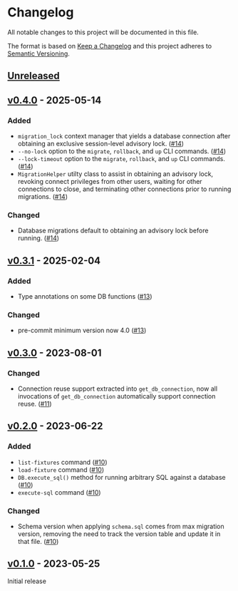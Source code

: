 # Changelog

All notable changes to this project will be documented in this file.

The format is based on [Keep a Changelog](http://keepachangelog.com/en/1.0.0/)
and this project adheres to [Semantic Versioning](http://semver.org/spec/v2.0.0.html).

## [Unreleased]

## [v0.4.0] - 2025-05-14

### Added

- `migration_lock` context manager that yields a database connection after obtaining
  an exclusive session-level advisory lock. ([#14])
- `--no-lock` option to the `migrate`, `rollback`, and `up` CLI commands. ([#14])
- `--lock-timeout` option to the `migrate`, `rollback`, and `up` CLI commands. ([#14])
- `MigrationHelper` utilty class to assist in obtaining an advisory lock, revoking
  connect privileges from other users, waiting for other connections to close, and
  terminating other connections prior to running migrations. ([#14])

### Changed

- Database migrations default to obtaining an advisory lock before running. ([#14])

## [v0.3.1] - 2025-02-04

### Added

- Type annotations on some DB functions ([#13])

### Changed

- pre-commit minimum version now 4.0 ([#13])

## [v0.3.0] - 2023-08-01

### Changed

- Connection reuse support extracted into `get_db_connection`, now all
  invocations of `get_db_connection` automatically support connection reuse.
  ([#11])

## [v0.2.0] - 2023-06-22

### Added

- `list-fixtures` command ([#10])
- `load-fixture` command ([#10])
- `DB.execute_sql()` method for running arbitrary SQL against a database ([#10])
- `execute-sql` command ([#10])

### Changed

- Schema version when applying `schema.sql` comes from max migration version,
  removing the need to track the version table and update it in that file. ([#10])

## [v0.1.0] - 2023-05-25

Initial release

[unreleased]: https://github.com/element84/dbami/compare/v0.4.0...main
[v0.4.0]: https://github.com/element84/dbami/compare/v0.3.1...v0.4.0
[v0.3.1]: https://github.com/element84/dbami/compare/v0.3.0...v0.3.1
[v0.3.0]: https://github.com/element84/dbami/compare/v0.2.0...v0.3.0
[v0.2.0]: https://github.com/element84/dbami/compare/v0.1.0...v0.2.0
[v0.1.0]: https://github.com/element84/dbami/tree/v0.1.0

[#10]: https://github.com/Element84/dbami/pull/10
[#11]: https://github.com/Element84/dbami/pull/11
[#13]: https://github.com/Element84/dbami/pull/13
[#14]: https://github.com/Element84/dbami/pull/14
